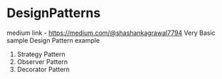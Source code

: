 # DesignPatterns

medium link - https://medium.com/@shashankagrawal7794
Very Basic sample Design Pattern example 

1. Strategy Pattern
2. Observer Pattern
3. Decorator Pattern
